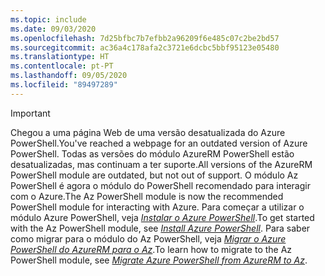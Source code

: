 ```yaml
---
ms.topic: include
ms.date: 09/03/2020
ms.openlocfilehash: 7d25bfbc7b7efbb2a96209f6e485c07c2be2bd57
ms.sourcegitcommit: ac36a4c178afa2c3721e6dcbc5bbf95123e05480
ms.translationtype: HT
ms.contentlocale: pt-PT
ms.lasthandoff: 09/05/2020
ms.locfileid: "89497289"
---
```

> [!IMPORTANT]
> <span data-ttu-id="b963f-101">Chegou a uma página Web de uma versão desatualizada do Azure PowerShell.</span><span class="sxs-lookup"><span data-stu-id="b963f-101">You've reached a webpage for an outdated version of Azure PowerShell.</span></span> <span data-ttu-id="b963f-102">Todas as versões do módulo AzureRM PowerShell estão desatualizadas, mas continuam a ter suporte.</span><span class="sxs-lookup"><span data-stu-id="b963f-102">All versions of the AzureRM PowerShell module are outdated, but not out of support.</span></span> <span data-ttu-id="b963f-103">O módulo Az PowerShell é agora o módulo do PowerShell recomendado para interagir com o Azure.</span><span class="sxs-lookup"><span data-stu-id="b963f-103">The Az PowerShell module is now the recommended PowerShell module for interacting with Azure.</span></span> <span data-ttu-id="b963f-104">Para começar a utilizar o módulo Azure PowerShell, veja [_Instalar o Azure PowerShell_](https://docs.microsoft.com/powershell/azure/install-az-ps).</span><span class="sxs-lookup"><span data-stu-id="b963f-104">To get started with the Az PowerShell module, see [_Install Azure PowerShell_](https://docs.microsoft.com/powershell/azure/install-az-ps).</span></span> <span data-ttu-id="b963f-105">Para saber como migrar para o módulo do Az PowerShell, veja [_Migrar o Azure PowerShell do AzureRM para o Az_](https://aka.ms/azpsmigrate).</span><span class="sxs-lookup"><span data-stu-id="b963f-105">To learn how to migrate to the Az PowerShell module, see [_Migrate Azure PowerShell from AzureRM to Az_](https://aka.ms/azpsmigrate).</span></span>
